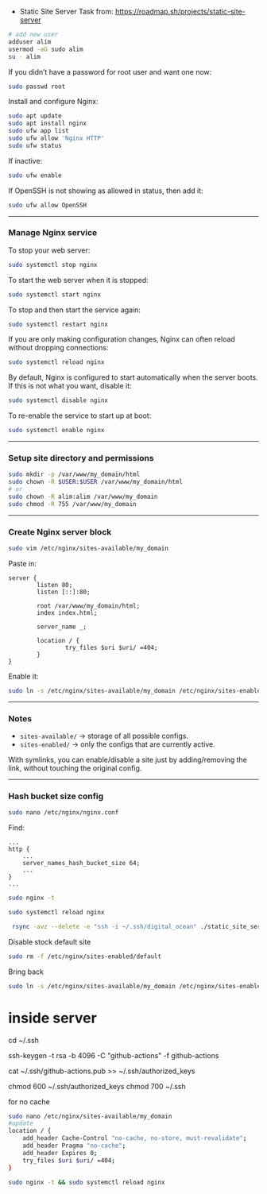 - Static Site Server Task from: https://roadmap.sh/projects/static-site-server

```bash
# add new user
adduser alim
usermod -aG sudo alim
su - alim
````

If you didn’t have a password for root user and want one now:

```bash
sudo passwd root
```

Install and configure Nginx:

```bash
sudo apt update
sudo apt install nginx
sudo ufw app list
sudo ufw allow 'Nginx HTTP'
sudo ufw status
```

If inactive:

```bash
sudo ufw enable
```

If OpenSSH is not showing as allowed in status, then add it:

```bash
sudo ufw allow OpenSSH
```

---

### Manage Nginx service

To stop your web server:

```bash
sudo systemctl stop nginx
```

To start the web server when it is stopped:

```bash
sudo systemctl start nginx
```

To stop and then start the service again:

```bash
sudo systemctl restart nginx
```

If you are only making configuration changes, Nginx can often reload without dropping connections:

```bash
sudo systemctl reload nginx
```

By default, Nginx is configured to start automatically when the server boots.
If this is not what you want, disable it:

```bash
sudo systemctl disable nginx
```

To re-enable the service to start up at boot:

```bash
sudo systemctl enable nginx
```

---

### Setup site directory and permissions

```bash
sudo mkdir -p /var/www/my_domain/html
sudo chown -R $USER:$USER /var/www/my_domain/html
# or
sudo chown -R alim:alim /var/www/my_domain
sudo chmod -R 755 /var/www/my_domain
```

---

### Create Nginx server block

```bash
sudo vim /etc/nginx/sites-available/my_domain
```

Paste in:

```nginx
server {
        listen 80;
        listen [::]:80;

        root /var/www/my_domain/html;
        index index.html;

        server_name _;

        location / {
                try_files $uri $uri/ =404;
        }
}
```

Enable it:

```bash
sudo ln -s /etc/nginx/sites-available/my_domain /etc/nginx/sites-enabled/
```

---

### Notes

* `sites-available/` → storage of all possible configs.
* `sites-enabled/` → only the configs that are currently active.

With symlinks, you can enable/disable a site just by adding/removing the link, without touching the original config.

---

### Hash bucket size config

```bash
sudo nano /etc/nginx/nginx.conf
```

Find:

```nginx
...
http {
    ...
    server_names_hash_bucket_size 64;
    ...
}
...
```

```bash
sudo nginx -t
```

```bash
sudo systemctl reload nginx
```

```bash
 rsync -avz --delete -e "ssh -i ~/.ssh/digital_ocean" ./static_site_server/ alim@188.166.167.157:/var/www/my_domain/
```


Disable stock default site
```bash
sudo rm -f /etc/nginx/sites-enabled/default
```
Bring back
```bash
sudo ln -s /etc/nginx/sites-available/my_domain /etc/nginx/sites-enabled/
```


# inside server
cd ~/.ssh 

ssh-keygen -t rsa -b 4096 -C "github-actions" -f github-actions

cat ~/.ssh/github-actions.pub >> ~/.ssh/authorized_keys

chmod 600 ~/.ssh/authorized_keys
chmod 700 ~/.ssh

for no cache
```bash
sudo nano /etc/nginx/sites-available/my_domain
#update
location / {
    add_header Cache-Control "no-cache, no-store, must-revalidate";
    add_header Pragma "no-cache";
    add_header Expires 0;
    try_files $uri $uri/ =404;
}

sudo nginx -t && sudo systemctl reload nginx
```

